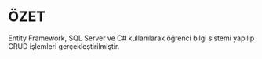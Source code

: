 # ÖZET

Entity Framework, SQL Server ve C# kullanılarak öğrenci bilgi sistemi yapılıp CRUD işlemleri gerçekleştirilmiştir.
